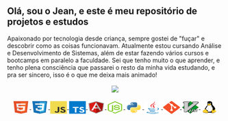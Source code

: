 <h2>Olá, sou o Jean, e este é meu repositório de projetos e estudos</h2>
Apaixonado por tecnologia desde criança, sempre gostei de "fuçar" e descobrir como as coisas funcionavam.
Atualmente estou cursando Análise e Desenvolvimento de Sistemas, além de estar fazendo vários cursos e bootcamps em paralelo a faculdade.
Sei que tenho muito o que aprender, e tenho plena consciência que passarei o resto da minha vida estudando, e pra ser sincero, isso é o que me deixa mais animado!
<br>
<br>
<div align="center">
  <a href="https://github.com/JeanOmeg">

  <img height="180em" src="https://github-readme-stats.vercel.app/api/top-langs/?username=JeanOmeg&layout=compact&langs_count=7&theme=dark"/>
</div>

<div align="center" valign="top"><br>

  <img align="center" alt="HTML" height="30" width="40" src="https://raw.githubusercontent.com/devicons/devicon/master/icons/html5/html5-original.svg">

  

  <img align="center" alt="CSS" height="30" width="40" src="https://raw.githubusercontent.com/devicons/devicon/master/icons/css3/css3-original.svg">

 

  <img align="center" alt="Js" height="30" width="40" src="https://raw.githubusercontent.com/devicons/devicon/master/icons/javascript/javascript-original.svg">

  

  <img align="center" alt="Js" height="30" width="40" src="https://raw.githubusercontent.com/devicons/devicon/master/icons/typescript/typescript-plain.svg">

  

  <img align="center" alt="Angular" height="30" width="40" src="https://raw.githubusercontent.com/devicons/devicon/master/icons/angularjs/angularjs-original.svg">

  

  <img align="center" alt="nodejs" height="30" width="40" src="https://raw.githubusercontent.com/devicons/devicon/master/icons/nodejs/nodejs-original.svg">

 

  <img align="center" alt="Python" height="30" width="40" src="https://raw.githubusercontent.com/devicons/devicon/master/icons/python/python-original.svg">

  

  <img align="center" alt="CSS" height="30" width="40" src="https://raw.githubusercontent.com/devicons/devicon/master/icons/java/java-original.svg">

  

  <img align="center" alt="git" height="30" width="40" src="https://raw.githubusercontent.com/devicons/devicon/master/icons/git/git-original.svg">

  <img align="center" alt="CSS" height="30" width="40" src="https://raw.githubusercontent.com/devicons/devicon/master/icons/vim/vim-original.svg">

  <img align="center" alt="linux" height="30" width="40" src="https://raw.githubusercontent.com/devicons/devicon/master/icons/linux/linux-original.svg">

</div><br>

